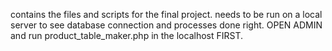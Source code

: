 contains the files and scripts for the final project. needs to be run on a local server to see database connection and processes done right.
OPEN ADMIN and run product_table_maker.php in the localhost FIRST.
